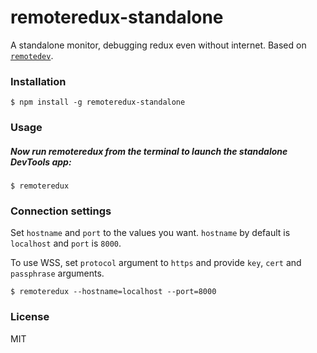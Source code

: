 remoteredux-standalone
================

A standalone monitor, debugging redux even without internet. Based on [`remotedev`](https://github.com/zalmoxisus/remotedev).

### Installation

```
$ npm install -g remoteredux-standalone
```

### Usage

##### Now run remoteredux from the terminal to launch the standalone DevTools app:

```
$ remoteredux
```

### Connection settings

Set `hostname` and `port` to the values you want. `hostname` by default is `localhost` and `port` is `8000`.

To use WSS, set `protocol` argument to `https` and provide `key`, `cert` and `passphrase` arguments.
```
$ remoteredux --hostname=localhost --port=8000
```

### License 

MIT
